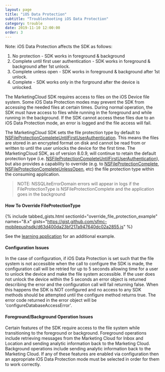```yaml
---
layout: page
title: "iOS Data Protection"
subtitle: "Troubleshooting iOS Data Protection"
category: trouble
date: 2019-11-10 12:00:00
order: 3
---
```


Note: iOS Data Protection affects the SDK as follows:
1. No protection - SDK works in foreground & background
2. Complete until first user authentication - SDK works in foreground & background after 1st unlock.
3. Complete unless open - SDK works in foreground & background after 1st unlock.
4. Complete - SDK works only in the forground after the device is unlocked.

The MarketingCloud SDK requires access to files on the iOS Device file system. Some iOS Data Protection modes may prevent the SDK from accessing the needed files at certain times. During normal operation, the SDK must have access to files while running in the foreground and while running in the background. If the SDK cannot access these files due to an iOS Data Protection mode, an error is logged and the file access will fail.

The MarketingCloud SDK sets the file protection type by default to [NSFileProtectionCompleteUntilFirstUserAuthentication](https://developer.apple.com/documentation/foundation/nsfileprotectioncompleteuntilfirstuserauthentication). This means the files are stored in an encrypted format on disk and cannot be read from or written to until the user unlocks the device for the first time. The MarketingCloud SDK, as of version 8.0.9, will continue to retain the default protection type (i.e. [NSFileProtectionCompleteUntilFirstUserAuthentication](https://developer.apple.com/documentation/foundation/nsfileprotectioncompleteuntilfirstuserauthentication)), but also provides a capability to override (e.g. to [NSFileProtectionComplete](https://developer.apple.com/documentation/foundation/nsfileprotectioncomplete), [NSFileProtectionCompleteUnlessOpen](https://developer.apple.com/documentation/foundation/nsfileprotectioncompleteunlessopen), etc) the file protection type within the consuming application.

> NOTE: NSSQLiteErrorDomain errors will appear in logs if the FileProtectionType is NSFileProtectionComplete and the application goes in the background

#### How To Override FileProtectionType

{% include tabbed_gists.html sectionId="override_file_protection_example" names="8.x" gists="https://gist.github.com/sfmc-mobilepushsdk/d63d400da23bf217a947640dc02a2855.js" %}

See the [learning application](https://github.com/salesforce-marketingcloud/MarketingCloudSDK-iOS/blob/master/LearningApp/LearningApp/AppDelegate.swift) for an additional example.

#### Configuration Issues
In the case of configuration, if iOS Data Protection is set such that the file system is not accessible when the call to configure the SDK is made, the configuration call will be retried for up to 5 seconds allowing time for a user to unlock the device and make the file system accessible. If the user does not unlock the device within the 5 seconds an error object is returned describing the error and the configuration call will fail returning false. When this happens the SDK is NOT configured and no access to any SDK methods should be attempted until the configure method returns true. The error code returned in the error object will be 'configureDatabaseAccessError'.

#### Foreground/Background Operation Issues
Certain features of the SDK require access to the file system while transitioning to the foreground or background. Foreground operations include retrieving messages from the Marketing Cloud for Inbox and Location and sending analytic information back to the Marketing Cloud. Background operations include sending analytic information back to the Marketing Cloud. If any of these features are enabled via configuration then an appropriate iOS Data Protection mode must be selected in order for them to work correctly.
